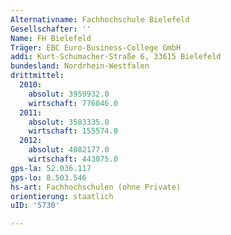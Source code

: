 ```yaml
---
Alternativname: Fachhochschule Bielefeld
Gesellschafter: ''
Name: FH Bielefeld
Träger: EBC Euro-Business-College GmbH
addi: Kurt-Schumacher-Straße 6, 33615 Bielefeld
bundesland: Nordrhein-Westfalen
drittmittel:
  2010:
    absolut: 3959932.0
    wirtschaft: 776046.0
  2011:
    absolut: 3583335.0
    wirtschaft: 155574.0
  2012:
    absolut: 4082177.0
    wirtschaft: 443075.0
gps-la: 52.036.117
gps-lo: 8.503.546
hs-art: Fachhochschulen (ohne Private)
orientierung: staatlich
uID: '5730'

---
```


